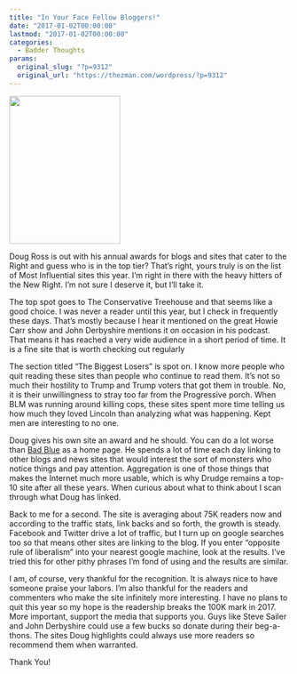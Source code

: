 ```yaml
---
title: "In Your Face Fellow Bloggers!"
date: "2017-01-02T00:00:00"
lastmod: "2017-01-02T00:00:00"
categories:
  - Badder Thoughts
params:
  original_slug: "?p=9312"
  original_url: "https://thezman.com/wordpress/?p=9312"
---
```


[<img
src="https://3.bp.blogspot.com/-d6V3Hahcdbk/WGgSNmB5onI/AAAAAAABrz8/TSNclw-O9_ExqyUaiRwezQrTOZSE3rElwCLcB/s266/fab50-2016-300-400.jpg"
class="alignleft size-full" decoding="async" width="200" height="266" />](http://directorblue.blogspot.com/2017/01/here-they-are-2016-fabulous-50-blog.html#more)

Doug Ross is out with his annual awards for blogs and sites that cater
to the Right and guess who is in the top tier? That’s right, yours truly
is on the list of Most Influential sites this year. I’m right in there
with the heavy hitters of the New Right. I’m not sure I deserve it, but
I’ll take it.

The top spot goes to The Conservative Treehouse and that seems like a
good choice. I was never a reader until this year, but I check in
frequently these days. That’s mostly because I hear it mentioned on the
great Howie Carr show and John Derbyshire mentions it on occasion in his
podcast. That means it has reached a very wide audience in a short
period of time. It is a fine site that is worth checking out regularly

The section titled “The Biggest Losers” is spot on. I know more people
who quit reading these sites than people who continue to read them. It’s
not so much their hostility to Trump and Trump voters that got them in
trouble. No, it is their unwillingness to stray too far from the
Progressive porch. When BLM was running around killing cops, these sites
spent more time telling us how much they loved Lincoln than analyzing
what was happening. Kept men are interesting to no one.

Doug gives his own site an award and he should. You can do a lot worse
than
<a href="http://directorblue.blogspot.com/" target="_blank">Bad Blue</a>
as a home page. He spends a lot of time each day linking to other blogs
and news sites that would interest the sort of monsters who notice
things and pay attention. Aggregation is one of those things that makes
the Internet much more usable, which is why Drudge remains a top-10 site
after all these years. When curious about what to think about I scan
through what Doug has linked.

Back to me for a second. The site is averaging about 75K readers now and
according to the traffic stats, link backs and so forth, the growth is
steady. Facebook and Twitter drive a lot of traffic, but I turn up on
google searches too so that means other sites are linking to the blog.
If you enter “opposite rule of liberalism” into your nearest google
machine, look at the results. I’ve tried this for other pithy phrases
I’m fond of using and the results are similar.

I am, of course, very thankful for the recognition. It is always nice to
have someone praise your labors. I’m also thankful for the readers and
commenters who make the site infinitely more interesting. I have no
plans to quit this year so my hope is the readership breaks the 100K
mark in 2017. More important, support the media that supports you. Guys
like Steve Sailer and John Derbyshire could use a few bucks so donate
during their beg-a-thons. The sites Doug highlights could always use
more readers so recommend them when warranted.

Thank You!
